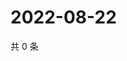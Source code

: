 # 2022-08-22

共 0 条

<!-- BEGIN WEIBO -->
<!-- 最后更新时间 Mon Aug 22 2022 01:16:55 GMT+0800 (China Standard Time) -->

<!-- END WEIBO -->
